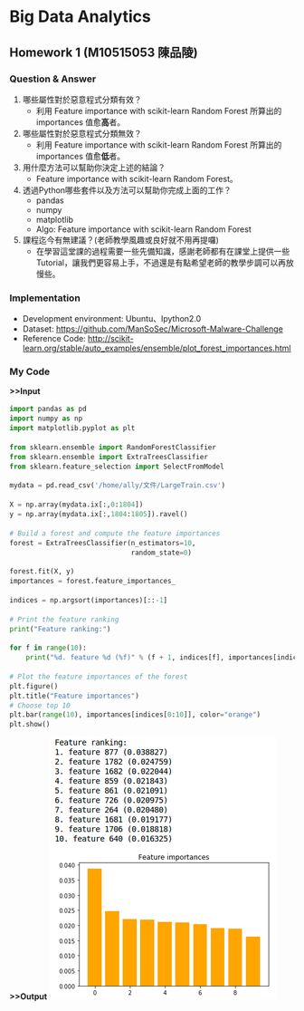# Big Data Analytics
## Homework 1 (M10515053 陳品陵)
### Question & Answer

1.	哪些屬性對於惡意程式分類有效？
    - 利用 Feature importance with scikit-learn Random Forest 所算出的 importances 值愈**高**者。
2.	哪些屬性對於惡意程式分類無效？
    - 利用 Feature importance with scikit-learn Random Forest 所算出的 importances 值愈**低**者。
3.	用什麼方法可以幫助你決定上述的結論？
    - Feature importance with scikit-learn Random Forest。
4.	透過Python哪些套件以及方法可以幫助你完成上面的工作？
    - pandas
    - numpy
    - matplotlib
    - Algo: Feature importance with scikit-learn Random Forest
5.	課程迄今有無建議？(老師教學風趣或良好就不用再提囉)
    - 在學習這堂課的過程需要一些先備知識，感謝老師都有在課堂上提供一些 Tutorial，讓我們更容易上手，不過還是有點希望老師的教學步調可以再放慢些。

### Implementation
- Development environment: Ubuntu、Ipython2.0
- Dataset: https://github.com/ManSoSec/Microsoft-Malware-Challenge
- Reference Code: http://scikit-learn.org/stable/auto_examples/ensemble/plot_forest_importances.html

### My Code
**>>Input**
```  python
import pandas as pd
import numpy as np
import matplotlib.pyplot as plt

from sklearn.ensemble import RandomForestClassifier
from sklearn.ensemble import ExtraTreesClassifier
from sklearn.feature_selection import SelectFromModel

mydata = pd.read_csv('/home/ally/文件/LargeTrain.csv')

X = np.array(mydata.ix[:,0:1804])
y = np.array(mydata.ix[:,1804:1805]).ravel()

# Build a forest and compute the feature importances
forest = ExtraTreesClassifier(n_estimators=10,
                              random_state=0)

forest.fit(X, y)
importances = forest.feature_importances_

indices = np.argsort(importances)[::-1]

# Print the feature ranking
print("Feature ranking:")

for f in range(10):
    print("%d. feature %d (%f)" % (f + 1, indices[f], importances[indices[f]]))

# Plot the feature importances of the forest
plt.figure()
plt.title("Feature importances")
# Choose top 10
plt.bar(range(10), importances[indices[0:10]], color="orange")
plt.show()
```
**>>Output**
![png](HW1_outPut.png)